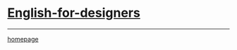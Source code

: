# [English-for-designers](https://github.com/RonaldRonno/english-for-designers/blob/main/README.md)
___
[homepage](https://github.com/RonaldRonno/english-for-designers/blob/main/README.md)
